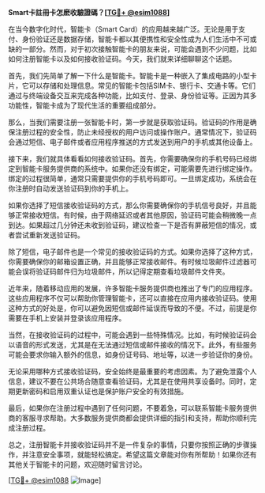**Smart卡註冊卡怎麽收驗證碼？[[TG💪+ @esim1088](https://t.me/s/esim1088)]**

在当今数字化时代，智能卡（Smart Card）的应用越来越广泛。无论是用于支付、身份验证还是数据存储，智能卡都以其便携性和安全性成为人们生活中不可或缺的一部分。然而，对于初次接触智能卡的朋友来说，可能会遇到不少问题，比如如何注册智能卡以及如何接收验证码。今天，我们就来详细聊聊这个话题。

首先，我们先简单了解一下什么是智能卡。智能卡是一种嵌入了集成电路的小型卡片，它可以存储和处理信息。常见的智能卡包括SIM卡、银行卡、交通卡等。它们通过与终端设备交互来完成各种功能，比如支付、登录、身份验证等。正因为其多功能性，智能卡成为了现代生活的重要组成部分。

那么，当我们需要注册一张智能卡时，第一步就是获取验证码。验证码的作用是确保注册过程的安全性，防止未经授权的用户访问或操作账户。通常情况下，验证码会通过短信、电子邮件或者应用程序推送的方式发送到用户的手机或其他设备上。

接下来，我们就具体看看如何接收验证码。首先，你需要确保你的手机号码已经绑定到智能卡服务提供商的系统中。如果你还没有绑定，可能需要先进行绑定操作。绑定的过程很简单，通常只需要提供你的手机号码即可。一旦绑定成功，系统会在你注册时自动发送验证码到你的手机上。

如果你选择了短信接收验证码的方式，那么你需要确保你的手机信号良好，并且能够正常接收短信。有时候，由于网络延迟或者其他原因，验证码可能会稍微晚一点到达。如果超过几分钟还未收到验证码，建议检查一下是否有屏蔽短信的情况，或者尝试重新发送验证码。

除了短信，电子邮件也是一个常见的接收验证码的方式。如果你选择了这种方式，你需要确保你的邮箱设置正确，并且能够正常接收邮件。有时候垃圾邮件过滤器可能会误将验证码邮件归为垃圾邮件，所以记得定期查看垃圾邮件文件夹。

近年来，随着移动应用的发展，许多智能卡服务提供商也推出了专门的应用程序。这些应用程序不仅可以帮助你管理智能卡，还可以直接在应用内接收验证码。使用这种方式的好处是，你可以避免因短信或邮件延误而导致的不便。不过，前提是你需要在手机上安装并登录该应用程序。

当然，在接收验证码的过程中，可能会遇到一些特殊情况。比如，有时候验证码会以语音的形式发送，尤其是在无法通过短信或邮件接收的情况下。此外，有些服务可能会要求你输入额外的信息，如身份证号码、地址等，以进一步验证你的身份。

无论采用哪种方式接收验证码，安全始终是最重要的考虑因素。为了避免泄露个人信息，建议不要在公共场合随意查看验证码，尤其是在使用共享设备时。同时，定期更新密码和启用双重认证也是保护账户安全的有效措施。

最后，如果你在注册过程中遇到了任何问题，不要着急，可以联系智能卡服务提供商的客服寻求帮助。大多数服务提供商都会提供详细的指引和支持，帮助你顺利完成注册过程。

总之，注册智能卡并接收验证码并不是一件复杂的事情，只要你按照正确的步骤操作，并注意安全事项，就能轻松搞定。希望这篇文章能对你有所帮助！如果你还有其他关于智能卡的问题，欢迎随时留言讨论。

[[TG💪+ @esim1088](https://t.me/s/esim1088) ![Image](https://i.postimg.cc/4NQfJmqS/Snipaste-2025-05-13-00-14-12.png)]